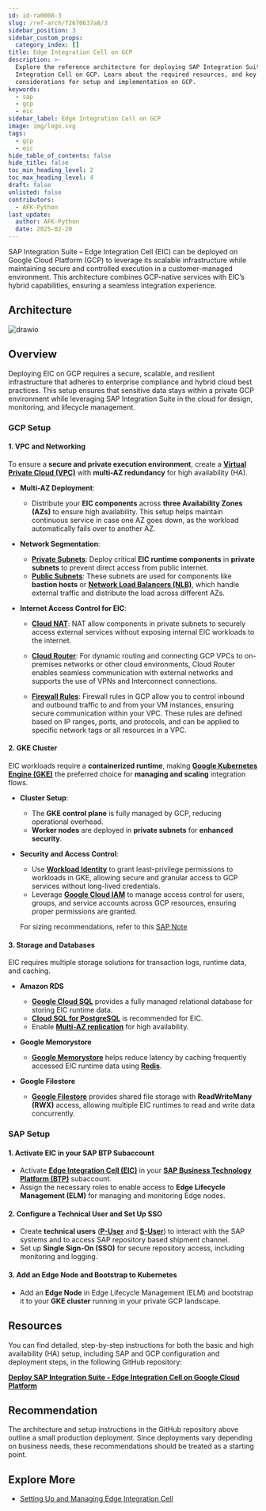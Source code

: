 ```yaml
---
id: id-ra0008-3
slug: /ref-arch/f2670637a8/3
sidebar_position: 3
sidebar_custom_props:
  category_index: []
title: Edge Integration Cell on GCP
description: >-
  Explore the reference architecture for deploying SAP Integration Suite - Edge
  Integration Cell on GCP. Learn about the required resources, and key
  considerations for setup and implementation on GCP.
keywords:
  - sap
  - gcp
  - eic
sidebar_label: Edge Integration Cell on GCP
image: img/logo.svg
tags:
  - gcp
  - eic
hide_table_of_contents: false
hide_title: false
toc_min_heading_level: 2
toc_max_heading_level: 4
draft: false
unlisted: false
contributors:
  - AFK-Python
last_update:
  author: AFK-Python
  date: 2025-02-20
---
```


SAP Integration Suite – Edge Integration Cell (EIC) can be deployed on Google Cloud Platform (GCP) to leverage its scalable infrastructure while maintaining secure and controlled execution in a customer-managed environment. This architecture combines GCP-native services with EIC’s hybrid capabilities, ensuring a seamless integration experience.

## Architecture

![drawio](drawio/sap-edge-integration-cell-gcp.drawio)


## Overview

Deploying EIC on GCP requires a secure, scalable, and resilient infrastructure that adheres to enterprise compliance and hybrid cloud best practices. This setup ensures that sensitive data stays within a private GCP environment while leveraging SAP Integration Suite in the cloud for design, monitoring, and lifecycle management.  


### GCP Setup

#### 1. VPC and Networking

To ensure a **secure and private execution environment**, create a **[Virtual Private Cloud (VPC)](https://cloud.google.com/vpc/docs/vpc)** with **multi-AZ redundancy** for high availability (HA).

- **Multi-AZ Deployment**:
  - Distribute your **EIC components** across **three Availability Zones (AZs)** to ensure high availability. This setup helps maintain continuous service in case one AZ goes down, as the workload automatically fails over to another AZ.
  
- **Network Segmentation**:
  - **[Private Subnets](https://cloud.google.com/vpc/docs/subnets)**: Deploy critical **EIC runtime components** in **private subnets** to prevent direct access from public internet.
  - **[Public Subnets](https://cloud.google.com/vpc/docs/subnets)**: These subnets are used for components like **bastion hosts** or **[Network Load Balancers (NLB)](https://cloud.google.com/load-balancing/docs/load-balancing-overview)**, which handle external traffic and distribute the load across different AZs.

- **Internet Access Control for EIC**:
  - **[Cloud NAT](https://cloud.google.com/nat/docs/overview)**: NAT allow components in private subnets to securely access external services without exposing internal EIC workloads to the internet.
  - **[Cloud Router](https://cloud.google.com/network-connectivity/docs/router/concepts/overview)**: For dynamic routing and connecting GCP VPCs to on-premises networks or other cloud environments, Cloud Router enables seamless communication with external networks and supports the use of VPNs and Interconnect connections.

  - **[Firewall Rules](https://cloud.google.com/firewall/docs/firewalls)**: Firewall rules in GCP allow you to control inbound and outbound traffic to and from your VM instances, ensuring secure communication within your VPC. These rules are defined based on IP ranges, ports, and protocols, and can be applied to specific network tags or all resources in a VPC.




#### 2. GKE Cluster  

EIC workloads require a **containerized runtime**, making **[Google Kubernetes Engine (GKE)](https://cloud.google.com/kubernetes-engine/docs)** the preferred choice for **managing and scaling** integration flows.  

- **Cluster Setup**:  
  - The **GKE control plane** is fully managed by GCP, reducing operational overhead.  
  - **Worker nodes** are deployed in **private subnets** for **enhanced security**.  

- **Security and Access Control**:  
  - Use **[Workload Identity](https://cloud.google.com/kubernetes-engine/docs/how-to/workload-identity)** to grant least-privilege permissions to workloads in GKE, allowing secure and granular access to GCP services without long-lived credentials. 
  - Leverage **[Google Cloud IAM](https://cloud.google.com/iam/docs/)** to manage access control for users, groups, and service accounts across GCP resources, ensuring proper permissions are granted.
 

  For sizing recommendations, refer to this [SAP Note](https://me.sap.com/notes/3247839)


#### 3. Storage and Databases  

EIC requires multiple storage solutions for transaction logs, runtime data, and caching.

- **Amazon RDS**  
  - **[Google Cloud SQL](https://cloud.google.com/sql/docs/introduction)** provides a fully managed relational database for storing EIC runtime data.  
  - **[Cloud SQL for PostgreSQL](https://cloud.google.com/sql/docs/postgres)** is recommended for EIC.
  - Enable **[Multi-AZ replication](https://cloud.google.com/sql/docs/postgres/configure-ha)** for high availability.

- **Google Memorystore**  
  - **[Google Memorystore](https://cloud.google.com/memorystore#documentation)** helps reduce latency by caching frequently accessed EIC runtime data using **[Redis](https://cloud.google.com/memorystore/docs/cluster/memorystore-for-redis-cluster-overview)**. 


- **Google Filestore**  
  - **[Google Filestore](https://cloud.google.com/filestore#documentation)** provides shared file storage with **ReadWriteMany (RWX)** access, allowing multiple EIC runtimes to read and write data concurrently.


### SAP Setup

#### 1. Activate EIC in your SAP BTP Subaccount
- Activate **[Edge Integration Cell (EIC)](https://help.sap.com/docs/integration-suite/sap-integration-suite/what-is-sap-integration-suite-edge-integration-cell)** in your **[SAP Business Technology Platform (BTP)](https://help.sap.com/docs/btp?locale=en-US)** subaccount.  
- Assign the necessary roles to enable access to **Edge Lifecycle Management (ELM)** for managing and monitoring Edge nodes.  


#### 2. Configure a Technical User and Set Up SSO 
- Create **technical users** (**[P-User](https://help.sap.com/docs/EDGE_LIFECYCLE_MANAGEMENT/9d5719aae5aa4d479083253ba79c23f9/edcd1a455afb4cb0b6b1b3d148256468.html)** and **[S-User](https://www.sap.com/account/universal-id.html)**) to interact with the SAP systems and to access SAP repository based shipment channel.  
- Set up **Single Sign-On (SSO)** for secure repository access, including monitoring and logging.  


#### 3. Add an Edge Node and Bootstrap to Kubernetes
- Add an **Edge Node** in Edge Lifecycle Management (ELM) and bootstrap it to your **GKE cluster** running in your private GCP landscape.   



## Resources

You can find detailed, step-by-step instructions for both the basic and high availability (HA) setup, including SAP and GCP configuration and deployment steps, in the following GitHub repository:

[**Deploy SAP Integration Suite - Edge Integration Cell on Google Cloud Platform**](https://github.tools.sap/btp-use-case-factory/edge-integration-cell-gcp)

## Recommendation
The architecture and setup instructions in the GitHub repository above outline a small production deployment. Since deployments vary depending on business needs, these recommendations should be treated as a starting point.

## Explore More
- [Setting Up and Managing Edge Integration Cell](https://help.sap.com/docs/integration-suite/sap-integration-suite/setting-up-and-managing-edge-integration-cell)